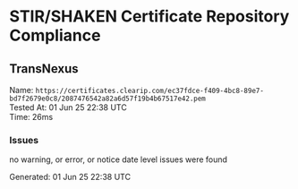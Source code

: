 # STIR/SHAKEN Certificate Repository Compliance

## TransNexus

Name: `https://certificates.clearip.com/ec37fdce-f409-4bc8-89e7-bd7f2679e0c8/2087476542a82a6d57f19b4b67517e42.pem`\
Tested At: 01 Jun 25 22:38 UTC\
Time: 26ms

### Issues

no warning, or error, or notice date level issues were found

Generated: 01 Jun 25 22:38 UTC